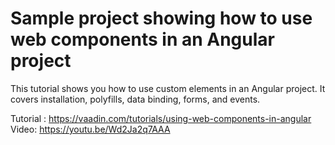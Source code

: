 # Sample project showing how to use web components in an Angular project

This tutorial shows you how to use custom elements in an Angular project. It covers installation, polyfills, data binding, forms, and events.

Tutorial : https://vaadin.com/tutorials/using-web-components-in-angular
Video: https://youtu.be/Wd2Ja2q7AAA
